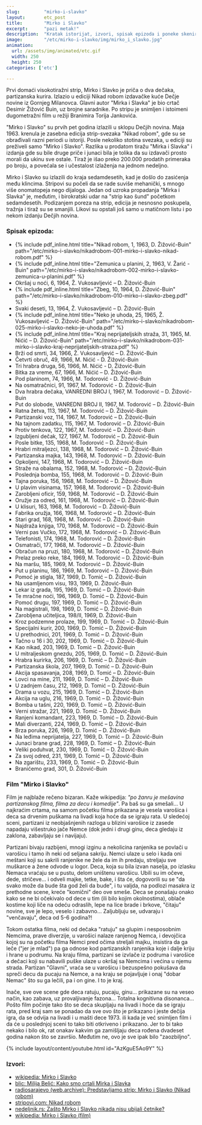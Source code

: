 ```yaml
---
slug:         "mirko-i-slavko"
layout:       etc_post
title:        "Mirko i Slavko"
excerpt:      "pazi metak!"
description:  "Kratak istorijat, izvori, spisak epizoda i poneke skenirane epizode."
image:        "/etc/mirko-i-slavko/img/mirko_i_slavko.jpg"
animation:
  url: /assets/img/animated/etc.gif
  width: 250
  height: 250
categories: ['etc']

---
```


Prvi domaći visokotiražni strip, Mirko i Slavko je priča o dva dečaka, partizanska kurira. Izlazio u ediciji Nikad robom 
izdavačke kuće Dečje novine iz Gornjeg Milanovca. Glavni autor "Mirka i Slavka" je bio crtač Desimir Žižović Buin, uz 
brojne saradnike. Po stripu je snimljen i istoimeni dugometražni film u režiji Branimira Torija Jankovića. 

"Mirko i Slavko" su prvih pet godina izlazili u sklopu Dečjih novina. Maja 1963. krenula je zasebna edicija strip-svezaka 
"Nikad robom", gde su se obrađivali razni periodi u istoriji. Posle nekoliko stotina svezaka, u ediciji su preživeli 
samo "Mirko i Slavko". Razlika u prodatom tiražu "Mirka i Slavka" i izdanja gde su bile druge priče i junaci bila je 
tolika da su izdavači prosto morali da ukinu sve ostale. Tiraž je išao preko 200.000 prodatih primeraka po broju, a 
povećala se i učestalost izlaženja na jednom nedeljno.

Mirko i Slavko su izlazili do kraja sedamdesetih, kad je došlo do zasićenja među klincima. Stripovi su počeli da se rade 
suviše mehanički, s mnogo više onomatopeja nego dijaloga. Jedan od uzroka propadanja "Mirka i Slavka" je, međutim, i 
birokratski udar na "strip kao šund" početkom sedamdesetih. Podizanjem poreza na strip, edicija je nesnosno poskupela, 
tražnja i tiraž su se smanjili. Likovi su opstali još samo u matičnom listu i po nekom izdanju Dečjih novina.

### Spisak epizoda:

<ul>
<li>{% include pdf_inline.html title="Nikad robom, 1, 1963, D. Žižović-Buin" path="/etc/mirko-i-slavko/nikadrobom-001-mirko-i-slavko-nikad-robom.pdf" %}</li>
<li>{% include pdf_inline.html title="Zemunica u planini, 2, 1963, V. Žarić - Buin" path="/etc/mirko-i-slavko/nikadrobom-002-mirko-i-slavko-zemunica-u-planini.pdf" %}</li>
<li>Okršaj u noći, 6, 1964, Ž. Vukosavljević – D. Žižović-Buin</li>
<li>{% include pdf_inline.html title="Zbeg, 10, 1964, D. Žižović-Buin" path="/etc/mirko-i-slavko/nikadrobom-010-mirko-i-slavko-zbeg.pdf" %}</li>
<li>Svaki deseti, 13, 1964, Ž. Vukosavljević – D. Žižović-Buin</li>
<li>{% include pdf_inline.html title="Neko je uhoda, 25, 1965, Ž. Vukosavljević – D. Žižović-Buin" path="/etc/mirko-i-slavko/nikadrobom-025-mirko-i-slavko-neko-je-uhoda.pdf" %}</li>
<li>{% include pdf_inline.html title="Kraj neprijateljskih straža, 31, 1965, M. Nićić – D. Žižović-Buin" path="/etc/mirko-i-slavko/nikadrobom-031-mirko-i-slavko-kraj-neprijateljskih-straza.pdf" %}</li>
<li>Brži od smrti, 34, 1966, Ž. Vukosavljević – D. Žižović-Buin</li>
<li>Četvrti obruč, 49, 1966, M. Nićić - D. Žižović-Buin</li>
<li>Tri hrabra druga, 56, 1966, M. Nićić - D. Žižović-Buin</li>
<li>Bitka za vreme, 67, 1966, M. Nićić – D. Žižović-Buin</li>
<li>Pod planinom, 74, 1966, M. Todorović - D. Žižović-Buin</li>
<li>Na osmatračnici, 91, 1967, M. Todorović - D. Žižović-Buin</li>
<li>Dva hrabra dečaka, VANREDNI BROJ I, 1967, M. Todorović – D. Žižović-Buin</li>
<li>Put do slobode, VANREDNI BROJ II, 1967, M. Todorović – D. Žižović-Buin</li>
<li>Ratna žetva, 113, 1967, M. Todorović – D. Žižović-Buin</li>
<li>Partizanski voz, 114, 1967, M. Todorović – D. Žižović-Buin</li>
<li>Na tajnom zadatku, 115, 1967, M. Todorović – D. Žižović-Buin</li>
<li>Protiv tenkova, 122, 1967, M. Todorović – D. Žižović-Buin</li>
<li>Izgubljeni dečak, 127, 1967, M. Todorović – D. Žižović-Buin</li>
<li>Posle bitke, 135, 1968, M. Todorović – D. Žižović-Buin</li>
<li>Hrabri mitraljezci, 138, 1968, M. Todorović – D. Žižović-Buin</li>
<li>Partizanska majka, 143, 1968, M. Todorović – D. Žižović-Buin</li>
<li>Opkoljeni, 147, 1968, M. Todorović – D. Žižović-Buin</li>
<li>Straže na obalama, 152, 1968, M. Todorović – D. Žižović-Buin</li>
<li>Poslednja bomba, 155, 1968, M. Todorović – D. Žižović-Buin</li>
<li>Tajna poruka, 156, 1968, M. Todorović – D. Žižović-Buin</li>
<li>U plavim visinama, 157, 1968, M. Todorović – D. Žižović-Buin</li>
<li>Zarobljeni oficir, 159, 1968, M. Todorović – D. Žižović-Buin</li>
<li>Oružje za odred, 161, 1968, M. Todorović – D. Žižović-Buin</li>
<li>U klisuri, 163, 1968, M. Todorović – D. Žižović-Buin</li>
<li>Fabrika oružja, 166, 1968, M. Todorović – D. Žižović-Buin</li>
<li>Stari grad, 168, 1968, M. Todorović – D. Žižović-Buin</li>
<li>Najdraža knjiga, 170, 1968, M. Todorović – D. Žižović-Buin</li>
<li>Verni pas Vučko, 172, 1968, M. Todorović – D. Žižović-Buin</li>
<li>Telefonisti, 174, 1968, M. Todorović – D. Žižović-Buin</li>
<li>Osmatrači, 177, 1968, M. Todorović – D. Žižović-Buin</li>
<li>Obračun na pruzi, 180, 1968, M. Todorović – D. Žižović-Buin</li>
<li>Prelaz preko reke, 184, 1969, M. Todorović – D. Žižović-Buin</li>
<li>Na maršu, 185, 1969, M. Todorović – D. Žižović-Buin</li>
<li>Put u planinu, 186, 1969, M. Todorović – D. Žižović-Buin</li>
<li>Pomoć je stigla, 187, 1969, D. Tomić – D. Žižović-Buin</li>
<li>Na usamljenom visu, 193, 1969, D. Žižović-Buin</li>
<li>Lekar iz grada, 195, 1969, D. Tomić – D. Žižović-Buin</li>
<li>Te mračne noći, 196, 1969, D. Tomić – D. Žižović-Buin</li>
<li>Pomoć drugu, 197, 1969, D. Tomić – D. Žižović-Buin</li>
<li>Na magistrali, 198, 1969, D. Tomić – D. Žižović-Buin</li>
<li>Zarobljena učiteljica, 198/II, 1969, D. Žižović-Buin</li>
<li>Kroz podzemne prolaze, 199, 1969, D. Tomić – D. Žižović-Buin</li>
<li>Specijalni kurir, 200, 1969, D. Tomić – D. Žižović-Buin</li>
<li>U prethodnici, 201, 1969, D. Tomić – D. Žižović-Buin</li>
<li>Tačno u 16 i 30, 202, 1969, D. Tomić – D. Žižović-Buin</li>
<li>Kao nikad, 203, 1969, D. Tomić – D. Žižović-Buin</li>
<li>U mitraljeskom gnezdu, 205, 1969, D. Tomić – D. Žižović-Buin</li>
<li>Hrabra kurirka, 206, 1969, D. Tomić – D. Žižović-Buin</li>
<li>Partizanska škola, 207, 1969, D. Tomić – D. Žižović-Buin</li>
<li>Akcija spasavanja, 208, 1969, D. Tomić – D. Žižović-Buin</li>
<li>Lovci na mine, 211, 1969, D. Tomić – D. Žižović-Buin</li>
<li>U zadnjem času, 212, 1969, D. Tomić – D. Žižović-Buin</li>
<li>Drama u vozu, 215, 1969, D. Tomić – D. Žižović-Buin</li>
<li>Akcija na uglu, 216, 1969, D. Tomić – D. Žižović-Buin</li>
<li>Bomba u tašni, 220, 1969, D. Tomić – D. Žižović-Buin</li>
<li>Verni stražar, 221, 1969, D. Tomić – D. Žižović-Buin</li>
<li>Ranjeni komandant, 223, 1969, D. Tomić – D. Žižović-Buin</li>
<li>Mali diverzanti, 224, 1969, D. Tomić – D. Žižović-Buin</li>
<li>Brza poruka, 226, 1969, D. Tomić – D. Žižović-Buin</li>
<li>Na leđima neprijatelja, 227, 1969, D. Tomić – D. Žižović-Buin</li>
<li>Junaci brane grad, 228, 1969, D. Tomić – D. Žižović-Buin</li>
<li>Veliki poduhvat, 230, 1969, D. Tomić – D. Žižović-Buin</li>
<li>Za svoj odred, 231, 1969, D. Tomić – D. Žižović-Buin</li>
<li>Na zgarištu, 233, 1969, D. Tomić – D. Žižović-Buin</li>
<li>Branićemo grad, 301, D. Žižović-Buin</li> 
</ul>

### Film "Mirko i Slavko"

Film je najblaže rečeno bizaran. Kaže wikipedija: *"po žanru je mešavina partizanskog filma, filma za decu i komedije"*.
Pa baš su ga smešali... U najkraćim crtama, na samom početku filma prikazana je vesela varošica i deca sa drvenim
puškama na livadi koja hoće da se igraju rata. U sledećoj sceni, partizani iz neobjašnjenih razloga u blizini varošice
iz zasede napadaju višestruko jače Nemce (dok jedni i drugi ginu, deca gledaju iz zaklona, zabavljaju se i navijaju).

Partizani bivaju razbijeni, mnogi izginu a nekolicina ranjenika se povlači u varošicu i tamo ih neki od seljana sakriju. Nemci ulaze
u selo i kada oni meštani koji su sakrili ranjenike ne žele da im ih predaju, streljaju sve muškarce a žene odvode u logor.
Deca, koja su bila izvan naselja, po izlasku Nemaca vraćaju se u pustu, delom uništenu varošicu. Ubili su im očeve, dede,
stričeve... i odveli majke, tetke, bake, i šta će, dogovorili su se "da svako može da bude šta god želi da bude", i tu valjda,
na podlozi masakra iz prethodne scene, kreće "komični" deo ove smeše. Deca se ponašaju onako kako se ne bi očekivalo od 
dece u tim (ili bilo kojim okolnostima), oblače kostime koji liče na odeću odraslih, lepe na lice brade i brkove, "čitaju"
novine, sve je lepo, veselo i zabavno... Zaljubljuju se, udvaraju i "venčavaju", deca od 5-6 godina?!

Tokom ostatka filma, neki od dečaka "ratuju" sa glupim i nesposobnim Nemcima, prave diverzije, u varošici nalaze 
ranjenog Nemca, i devojčica kojoj su na početku filma Nemci pred očima streljali majku, insistira da ga leče ("jer je mlad") 
pa ga odnose kod partizanskih ranjenika koje i dalje kriju i hrane u podrumu. Na kraju filma, partizani se izvlače iz 
podruma i varošice a dečaci koji su nabavili puške ulaze u okršaj sa Nemcima i većina u njemu strada. Partizan "Glavni",
vraća se u varošicu i bezuspešno pokušava da spreči decu da pucaju na Nemce, a na kraju se pojavljuje i onaj "dobar Nemac"
što su ga lečili, pa i on gine. I to je kraj.

Inače, sve ove scene gde deca ratuju, pucaju, ginu... prikazane su na veseo način, kao zabava, uz provaljivanje fazona...
Totalna kognitivna disonanca... Pošto film počinje tako što se deca skupljaju na livadi i hoće da se igraju rata, pred
kraj sam se ponadao da sve ovo što je prikazano i jeste dečija igra, da se odvija na livadi i u mašti dece 1973. ili kada 
je već snimljen film i da će u poslednjoj sceni to tako biti otkriveno i prikazano. Jer to bi tako nekako i bilo ok, rat onakav
kakvim ga zamišljaju deca rođena dvadeset godina nakon što se završio. Međutim ne, ovo je sve ipak bilo "zaozbiljno". 


{% include layout/content/youtube.html id="AzKguE5Ao9Y" %}

### Izvori:

- <a class="external" href="https://sr.wikipedia.org/sr-el/%D0%9C%D0%B8%D1%80%D0%BA%D0%BE_%D0%B8_%D0%A1%D0%BB%D0%B0%D0%B2%D0%BA%D0%BE">wikipedia: Mirko i Slavko</a>
- <a class="external" href="https://www.blic.rs/kultura/vesti/milija-belic-kako-smo-crtali-mirka-i-slavka/qngbpeh">blic: Milija Belić: Kako smo crtali Mirka i Slavka</a>
- <a class="external" href="http://web.archive.org/web/20150429102245/http://www.radiosarajevo.ba/novost/81499/predstavljamo-strip-mirko-i-slavko-nikad-robom">radiosarajevo (web.archive): Predstavljamo strip: Mirko i Slavko (Nikad robom)</a>
- <a class="external" href="https://www.stripovi.com/enciklopedija/izdavaci-edicije/nikad-robom/246/">stripovi.com: Nikad robom</a>
- <a class="external" href="http://www.nedeljnik.rs/nedeljnik/portalnews/pokusaj-da-se-izmire-cetnici-i-partizani-prica-o-cetniku-koji-je-crtao-mirka-i-slavka/">nedeljnik.rs: Zašto Mirko i Slavko nikada nisu ubijali četnike?</a>
- <a class="external" href="https://sh.wikipedia.org/wiki/Mirko_i_Slavko_(film)">wikipedia: Mirko i Slavko (film)</a>

<!--- https://www.dafont.com/nikad-robom.font -->